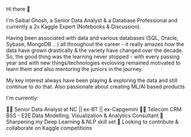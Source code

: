 Hi there 👋

I'm Saibal Ghosh, a Senior Data Analyst & a Database Professional and currently a 2x Kaggle Expert (Notebooks & Discussion).

Having been associated with data and various databases (SQL, Oracle, Sybase, MongoDB .. ) all throughout the career - it really amazes how the data have grown drastically & the variety have changed over the decade.
So, the good thing was the learning never stopped - with every passing year and with new things/technologies evoloving remained motivated to learn them and also mentoring the juniors in the journey.

My key interest always have been playing & exploring the data and still continue to do that.
Also passionate about creating ML/AI based products

I'm currently:

👩‍💻 Senior Data Analyst at NC  || ex-BT || ex-Capgemini
👩‍💻 Telecom CRM BSS - E2E Data Modelling, Visualization & Analytics Consultant
🌱 Sharpening my Deep Learning & NLP skill set
👯 Looking to contribute & collaborate on Kaggle competitions
